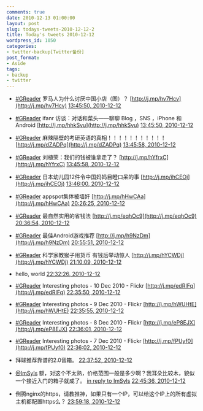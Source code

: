 ```yaml
---
comments: true
date: 2010-12-13 01:00:00
layout: post
slug: todays-tweets-2010-12-12-2
title: Today's tweets 2010-12-12
wordpress_id: 1050
categories:
- twitter-backup[Twitter备份]
post_format:
- Aside
tags:
- backup
- twitter
---
```





  * [#GReader](http://search.twitter.com/search?q=%23GReader) 罗马人为什么讨厌中国小店（图）？ [http://j.mp/hv7Hcv](http://j.mp/hv7Hcv) [13:45:50, 2010-12-12](http://twitter.com/gfrog/statuses/1.3831872584876E+16)





  * [#GReader](http://search.twitter.com/search?q=%23GReader) ifanr 访谈：对话和菜头——聊聊 Blog ，SNS ，iPhone 和 Android [http://j.mp/hhkSvu](http://j.mp/hhkSvu) [13:45:50, 2010-12-12](http://twitter.com/gfrog/statuses/1.3831874606531E+16)





  * [#GReader](http://search.twitter.com/search?q=%23GReader) 麻辣隔壁的考研英语的真相！！！！！！！！！！！ [http://j.mp/dZADPq](http://j.mp/dZADPq) [13:45:58, 2010-12-12](http://twitter.com/gfrog/statuses/1.3831906328056E+16)





  * [#GReader](http://search.twitter.com/search?q=%23GReader) 刘植荣：我们的钱被谁拿走了？ [http://j.mp/hYfrxC](http://j.mp/hYfrxC) [13:45:58, 2010-12-12](http://twitter.com/gfrog/statuses/1.3831908139995E+16)





  * [#GReader](http://search.twitter.com/search?q=%23GReader) 日本幼儿园12件令中国妈妈目瞪口呆的事 [http://j.mp/ihCEOj](http://j.mp/ihCEOj) [13:46:00, 2010-12-12](http://twitter.com/gfrog/statuses/1.3831915748458E+16)





  * [#GReader](http://search.twitter.com/search?q=%23GReader) appspot集体被墙奸 [http://j.mp/hHwCAa](http://j.mp/hHwCAa) [20:26:25, 2010-12-12](http://twitter.com/gfrog/statuses/1.3932683763646E+16)





  * [#GReader](http://search.twitter.com/search?q=%23GReader) 最自然实用的省钱法 [http://j.mp/eqhOc9](http://j.mp/eqhOc9) [20:36:54, 2010-12-12](http://twitter.com/gfrog/statuses/1.3935321410441E+16)





  * [#GReader](http://search.twitter.com/search?q=%23GReader) 最佳Android游戏推荐 [http://j.mp/h9NzDm](http://j.mp/h9NzDm) [20:55:51, 2010-12-12](http://twitter.com/gfrog/statuses/1.3940091038736E+16)





  * [#GReader](http://search.twitter.com/search?q=%23GReader) 科学家教猴子用货币 有钱后举动惊人 [http://j.mp/hYCWDj](http://j.mp/hYCWDj) [21:10:09, 2010-12-12](http://twitter.com/gfrog/statuses/1.3943689948692E+16)





  * hello, world [22:32:26, 2010-12-12](http://twitter.com/gfrog/statuses/1.3964398007685E+16)





  * [#GReader](http://search.twitter.com/search?q=%23GReader) Interesting photos - 10 Dec 2010 - Flickr [http://j.mp/edRIFq](http://j.mp/edRIFq) [22:35:50, 2010-12-12](http://twitter.com/gfrog/statuses/1.3965251598885E+16)





  * [#GReader](http://search.twitter.com/search?q=%23GReader) Interesting photos -  9 Dec 2010 - Flickr [http://j.mp/hWUHtE](http://j.mp/hWUHtE) [22:35:55, 2010-12-12](http://twitter.com/gfrog/statuses/1.3965273094685E+16)





  * [#GReader](http://search.twitter.com/search?q=%23GReader) Interesting photos -  8 Dec 2010 - Flickr [http://j.mp/eP8EJX](http://j.mp/eP8EJX) [22:36:01, 2010-12-12](http://twitter.com/gfrog/statuses/1.396529864219E+16)





  * [#GReader](http://search.twitter.com/search?q=%23GReader) Interesting photos -  7 Dec 2010 - Flickr [http://j.mp/fPUyf0](http://j.mp/fPUyf0) [22:36:02, 2010-12-12](http://twitter.com/gfrog/statuses/1.3965305134973E+16)





  * 拜球推荐靠谱的2.0音箱。 [22:37:52, 2010-12-12](http://twitter.com/gfrog/statuses/1.3965766000902E+16)





  * [@ImSyls](http://twitter.com/ImSyls) 额，对这个不太熟，价格范围一般是多少啊？我耳朵比较木，貌似一个接近入门的箱子就成了。 [in reply to ImSyls](http://twitter.com/ImSyls/statuses/1.3966675607032E+16) [22:45:36, 2010-12-12](http://twitter.com/gfrog/statuses/1.3967713093292E+16)





  * 倒腾nginx的https，请教推神，如果只有一个IP，可以给这个IP上的所有虚拟主机都配置https么？ [23:59:18, 2010-12-12](http://twitter.com/gfrog/statuses/1.3986259835818E+16)




